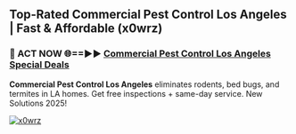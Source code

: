 ## Top-Rated Commercial Pest Control Los Angeles | Fast & Affordable (x0wrz)

<h3>🐜 ACT NOW 🌐==►► <a href="https://tinyurl.com/2dysvsjj" rel="nofollow">Commercial Pest Control Los Angeles Special Deals</a></h3>

**Commercial Pest Control Los Angeles** eliminates rodents, bed bugs, and termites in LA homes. Get free inspections + same-day service. New Solutions 2025!

[![x0wrz](https://i.imgur.com/JCYaghj.jpeg)](https://tinyurl.com/2dysvsjj)